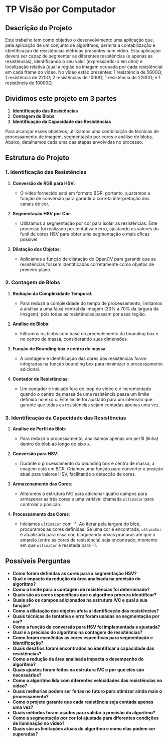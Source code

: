 # TP Visão por Computador 

## Descrição do Projeto
Este trabalho tem como objetivo o desenvolvimento uma aplicação que, pela aplicação de um conjunto de
algoritmos, permita a contabilização e identificação de resistências elétricas presentes num vídeo. Esta aplicação
deverá ser capaz de segmentar as diferentes resistências (e apenas as resistências), identificando o seu valor
(expressando-o em ohm) e localização relativa (qual a região da imagem ocupada por cada resistência) em cada
frame do vídeo.
No vídeo estão presentes: 1 resistência de 5600Ω; 1 resistência de 220Ω; 2 resistências de 1000Ω; 1 resistência
de 2200Ω; e 1 resistência de 10000Ω.

## Dividimos este projeto em 3 partes

1. **Identificação das Resistências**
2. **Contagem de Blobs**
3. **Identificação da Capacidade das Resistências**

Para alcançar esses objetivos, utilizamos uma combinação de técnicas de processamento de imagem, segmentação por cores e análise de blobs. Abaixo, detalhamos cada uma das etapas envolvidas no processo.

## Estrutura do Projeto

### 1. Identificação das Resistências

1. **Conversão de RGB para HSV**:
    - O vídeo fornecido está em formato BGR, portanto, ajustamos a função de conversão para garantir a correta interpretação dos canais de cor.
    
2. **Segmentação HSV por Cor**:
    - Utilizamos a segmentação por cor para isolar as resistências. Este processo foi realizado por tentativa e erro, ajustando os valores do funil de cores HSV para obter uma segmentação o mais eficaz possivel.
    
3. **Dilatação dos Objetos**:
    - Aplicamos a função de dilatação do OpenCV para garantir que as resistências fossem identificadas corretamente como objetos de primeiro plano.

### 2. Contagem de Blobs

1. **Redução da Complexidade Temporal**:
    - Para reduzir a complexidade do tempo de processamento, limitamos a análise a uma faixa central da imagem (30% a 70% da largura da imagem), pois todas as resistências passam por essa região.

2. **Análise de Blobs**:
    - Filtramos os blobs com base no preenchimento da bounding box e no centro de massa, considerando suas dimensões.
    
3. **Função de Bounding box e centro de massa**:
    - A contagem e identificação das cores das resistências foram integradas na função bounding box para minimizar o processamento adicional.

4. **Contador de Resistências**:
    - Um contador é iniciado fora do loop do vídeo e é incrementado quando o centro de massa de uma resistência passa um limite definido no eixo x. Este limite foi ajustado para um intervalo que garante que todas as resistências sejam contadas apenas uma vez.

### 3. Identificação da Capacidade das Resistências

1. **Análise de Perfil do Blob**:
    - Para reduzir o processamento, analisamos apenas um perfil (linha) dentro do blob ao longo do eixo x.

2. **Conversão para HSV**:
    - Durante o processamento do bounding box e centro de massa, a imagem está em BGR. Criamos uma função para converter a posição atual para valores HSV, facilitando a detecção de cores.

3. **Armazenamento das Cores**:
    - Alteramos a estrutura IVC para adicionar quatro campos para armazenar as três cores e uma variável chamada `ultimaCor` para controlar a posição.

4. **Processamento das Cores**:
    - Iniciamos `ultimaCor` com -1. Ao iterar pela largura do blob, procuramos as cores definidas. Se uma cor é encontrada, `ultimaCor` é atualizada para essa cor, bloqueando novas procuras até que o amarelo (entre as cores da resistência) seja encontrado, momento em que `ultimaCor` é resetada para -1.

## Possíveis Perguntas

- **Como foram definidas as cores para a segmentação HSV?**
- **Qual o impacto da redução da área analisada na precisão do algoritmo?**
- **Como o limite para a contagem de resistências foi determinado?**
- **Quais são as cores específicas que o algoritmo procura identificar?**
- **Quais são os campos adicionados na estrutura IVC e qual a sua função?**
- **Como a dilatação dos objetos afeta a identificação das resistências?**
- **Quais técnicas de tentativa e erro foram usadas na segmentação por cor?**
- **Como a função de conversão para HSV foi implementada e ajustada?**
- **Qual é a precisão do algoritmo na contagem de resistências?**
- **Como foram escolhidas as cores específicas para segmentação e identificação?**
- **Quais desafios foram encontrados ao identificar a capacidade das resistências?**
- **Como a redução da área analisada impacta o desempenho do algoritmo?**
- **Quais ajustes foram feitos na estrutura IVC e por que eles são necessários?**
- **Como o algoritmo lida com diferentes velocidades das resistências no vídeo?**
- **Quais melhorias podem ser feitas no futuro para otimizar ainda mais o processamento?**
- **Como o projeto garante que cada resistência seja contada apenas uma vez?**
- **Quais métodos foram usados para validar a precisão do algoritmo?**
- **Como a segmentação por cor foi ajustada para diferentes condições de iluminação no vídeo?**
- **Quais são as limitações atuais do algoritmo e como elas podem ser superadas?**


